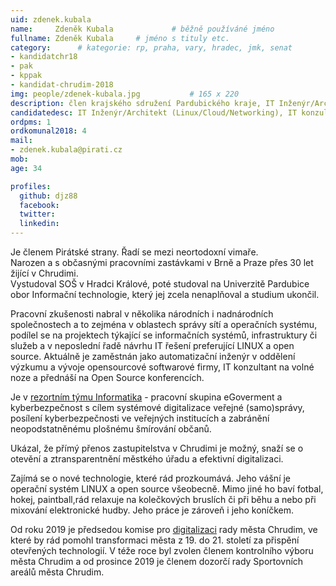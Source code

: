 ```yaml
---
uid: zdenek.kubala
name:     Zdeněk Kubala      		# běžně používáné jméno
fullname: Zdeněk Kubala		# jméno s tituly etc.
category:      # kategorie: rp, praha, vary, hradec, jmk, senat
- kandidatchr18
- pak
- kppak
- kandidat-chrudim-2018
img: people/zdenek-kubala.jpg           # 165 x 220
description: člen krajského sdružení Pardubického kraje, IT Inženýr/Architekt (Linux/Cloud/Networking) a konzultant, zástupce vedoucího technického odboru Piratů   # kratký popis, max 160 znaků
candidatedesc: IT Inženýr/Architekt (Linux/Cloud/Networking), IT konzultant 
ordpms: 1
ordkomunal2018: 4
mail:
- zdenek.kubala@pirati.cz
mob: 
age: 34

profiles:
  github: djz88
  facebook: 
  twitter:
  linkedin:
---
```

Je členem Pirátské strany. Řadí se mezi neortodoxní vimaře.  
Narozen a s občasnými pracovními zastávkami v Brně a Praze přes 30 let žijící v Chrudimi.  
Vystudoval SOŠ v Hradci Králové, poté studoval na Univerzitě Pardubice obor Informační technologie, který jej zcela nenaplňoval a studium ukončil.  

Pracovní zkušenosti nabral v několika národních i nadnárodních společnostech a to zejména v oblastech správy sítí a operačních systému, podílel se na projektech týkající se informačních systémů, infrastruktury či služeb a v neposlední řadě návrhu IT řešení preferující LINUX a open source. Aktuálně je zaměstnán jako automatizační inženýr v oddělení výzkumu a vývoje opensourcové softwarové firmy, IT konzultant na volné noze a přednáší na Open Source konferencích. 

Je v [rezortním týmu Informatika](https://www.pirati.cz/pripoj-se/informatika/) - pracovní skupina eGoverment a kyberbezpečnost s cílem systémové digitalizace veřejné (samo)správy, posílení kyberbezpečnosti ve veřejných institucích a zabránění neopodstatněnému plošnému šmírování občanů.

Ukázal, že přímý přenos zastupitelstva v Chrudimi je možný, snaží se o otevění a ztransparentnění městkého úřadu a efektivní digitalizaci.

Zajímá se o nové technologie, které rád prozkoumává. Jeho vášní je operační systém LINUX a open source všeobecně. Mimo jiné ho baví fotbal, hokej, paintball,rád relaxuje na kolečkových bruslích či při běhu a nebo při mixování elektronické hudby. Jeho práce je zároveň i jeho koníčkem.

Od roku 2019 je předsedou komise pro [digitalizaci](https://forum.pirati.cz/viewtopic.php?f=775&t=46608) rady města Chrudim, ve které by rád pomohl transformaci města z 19. do 21. století za přispění otevřených technologií. V téže roce byl zvolen členem kontrolního výboru města Chrudim a od prosince 2019 je členem dozorčí rady Sportovních areálů města Chrudim.


